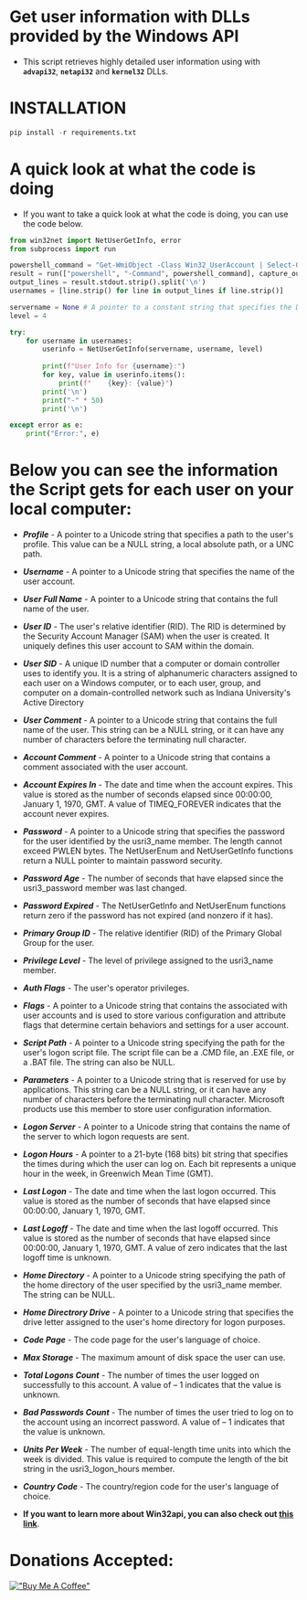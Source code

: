# Get user information with DLLs provided by the Windows API
* This script retrieves highly detailed user information using with **`advapi32`**, **`netapi32`** and **`kernel32`** DLLs.

# INSTALLATION
```py
pip install -r requirements.txt
```
# A quick look at what the code is doing

* If you want to take a quick look at what the code is doing, you can use the code below.

```py
from win32net import NetUserGetInfo, error
from subprocess import run

powershell_command = "Get-WmiObject -Class Win32_UserAccount | Select-Object -ExpandProperty Name"
result = run(["powershell", "-Command", powershell_command], capture_output = True, text = True, shell = True, encoding = 'latin')
output_lines = result.stdout.strip().split('\n')
usernames = [line.strip() for line in output_lines if line.strip()]

servername = None # A pointer to a constant string that specifies the DNS or NetBIOS name of the remote server on which the function is to execute. If this parameter is None, the local computer is used.
level = 4

try:
    for username in usernames:
        userinfo = NetUserGetInfo(servername, username, level)
    
        print(f"User Info for {username}:")
        for key, value in userinfo.items():
            print(f"    {key}: {value}")
        print('\n')
        print("-" * 50)
        print('\n')

except error as e:
    print("Error:", e)
```
# Below you can see the information the Script gets for each user on your local computer:

* ***Profile*** -  A pointer to a Unicode string that specifies a path to the user's profile. This value can be a NULL string, a local absolute path, or a UNC path.
* ***Username*** - A pointer to a Unicode string that specifies the name of the user account.
* ***User Full Name*** - A pointer to a Unicode string that contains the full name of the user.
* ***User ID*** - The user's relative identifier (RID). The RID is determined by the Security Account Manager (SAM) when the user is created. It uniquely defines this user account to SAM within the domain.
* ***User SID*** - A unique ID number that a computer or domain controller uses to identify you. It is a string of alphanumeric characters assigned to each user on a Windows computer, or to each user, group, and computer on a domain-controlled network such as Indiana University's Active Directory
* ***User Comment*** - A pointer to a Unicode string that contains the full name of the user. This string can be a NULL string, or it can have any number of characters before the terminating null character.
* ***Account Comment*** - A pointer to a Unicode string that contains a comment associated with the user account.
* ***Account Expires In*** - The date and time when the account expires. This value is stored as the number of seconds elapsed since 00:00:00, January 1, 1970, GMT. A value of TIMEQ_FOREVER indicates that the account never expires.
* ***Password*** - A pointer to a Unicode string that specifies the password for the user identified by the usri3_name member. The length cannot exceed PWLEN bytes. The NetUserEnum and NetUserGetInfo functions return a NULL pointer to maintain password security.
* ***Password Age*** - The number of seconds that have elapsed since the usri3_password member was last changed.
* ***Password Expired*** - The NetUserGetInfo and NetUserEnum functions return zero if the password has not expired (and nonzero if it has).
* ***Primary Group ID*** - The relative identifier (RID) of the Primary Global Group for the user.
* ***Privilege Level*** - The level of privilege assigned to the usri3_name member.
* ***Auth Flags*** - The user's operator privileges.
* ***Flags*** - A pointer to a Unicode string that contains the associated with user accounts and is used to store various configuration and attribute flags that determine certain behaviors and settings for a user account.
* ***Script Path*** - A pointer to a Unicode string specifying the path for the user's logon script file. The script file can be a .CMD file, an .EXE file, or a .BAT file. The string can also be NULL.
* ***Parameters*** - A pointer to a Unicode string that is reserved for use by applications. This string can be a NULL string, or it can have any number of characters before the terminating null character. Microsoft products use this member to store user configuration information.
* ***Logon Server*** - A pointer to a Unicode string that contains the name of the server to which logon requests are sent.
* ***Logon Hours*** - A pointer to a 21-byte (168 bits) bit string that specifies the times during which the user can log on. Each bit represents a unique hour in the week, in Greenwich Mean Time (GMT).
* ***Last Logon*** - The date and time when the last logon occurred. This value is stored as the number of seconds that have elapsed since 00:00:00, January 1, 1970, GMT.
* ***Last Logoff*** - The date and time when the last logoff occurred. This value is stored as the number of seconds that have elapsed since 00:00:00, January 1, 1970, GMT. A value of zero indicates that the last logoff time is unknown.
* ***Home Directory*** - A pointer to a Unicode string specifying the path of the home directory of the user specified by the usri3_name member. The string can be NULL.
* ***Home Directrory Drive*** - A pointer to a Unicode string that specifies the drive letter assigned to the user's home directory for logon purposes.
* ***Code Page*** - The code page for the user's language of choice.
* ***Max Storage*** - The maximum amount of disk space the user can use.
* ***Total Logons Count*** - The number of times the user logged on successfully to this account. A value of – 1 indicates that the value is unknown.
* ***Bad Passwords Count*** - The number of times the user tried to log on to the account using an incorrect password. A value of – 1 indicates that the value is unknown.
* ***Units Per Week*** - The number of equal-length time units into which the week is divided. This value is required to compute the length of the bit string in the usri3_logon_hours member.
* ***Country Code*** - The country/region code for the user's language of choice.

* **If you want to learn more about Win32api, you can also check out [this link](https://learn.microsoft.com/en-us/windows/win32/api/lmaccess/)**.

# Donations Accepted:

[!["Buy Me A Coffee"](https://www.buymeacoffee.com/assets/img/custom_images/orange_img.png)](https://www.buymeacoffee.com/ispique)
